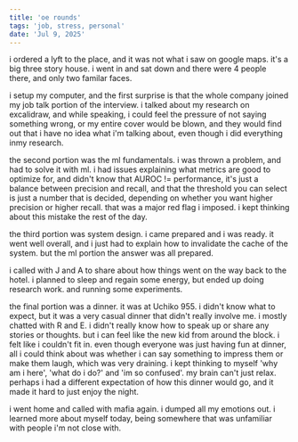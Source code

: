 ```yaml
---
title: 'oe rounds'
tags: 'job, stress, personal'
date: 'Jul 9, 2025'
---
```


i ordered a lyft to the place, and it was not what i saw on google maps. it's a big three story house. i went in and sat down and there were 4 people there, and only two familar faces.

i setup my computer, and the first surprise is that the whole company joined my job talk portion of the interview. i talked about my research on excalidraw, and while speaking, i could feel the pressure of not saying something wrong, or my entire cover would be blown, and they would find out that i have no idea what i'm talking about, even though i did everything inmy research.

the second portion was the ml fundamentals. i was thrown a problem, and had to solve it with ml. i had issues explaining what metrics are good to optimize for, and didn't know that AUROC != performance, it's just a balance between precision and recall, and that the threshold you can select is just a number that is decided, depending on whether you want higher precision or higher recall. that was a major red flag i imposed. i kept thinking about this mistake the rest of the day.

the third portion was system design. i came prepared and i was ready. it went well overall, and i just had to explain how to invalidate the cache of the system. but the ml portion the answer was all prepared.

i called with J and A to share about how things went on the way back to the hotel. i planned to sleep and regain some energy, but ended up doing research work. and running some experiments.

the final portion was a dinner. it was at Uchiko 955. i didn't know what to expect, but it was a very casual dinner that didn't really involve me. i mostly chatted with R and E. i didn't really know how to speak up or share any stories or thoughts. but i can feel like the new kid from around the block. i felt like i couldn't fit in. even though everyone was just having fun at dinner, all i could think about was whether i can say something to impress them or make them laugh, which was very draining. i kept thinking to myself 'why am i here', 'what do i do?' and 'im so confused'. my brain can't just relax. perhaps i had a different expectation of how this dinner would go, and it made it hard to just enjoy the night.

i went home and called with mafia again. i dumped all my emotions out. i learned more about myself today, being somewhere that was unfamiliar with people i'm not close with.
